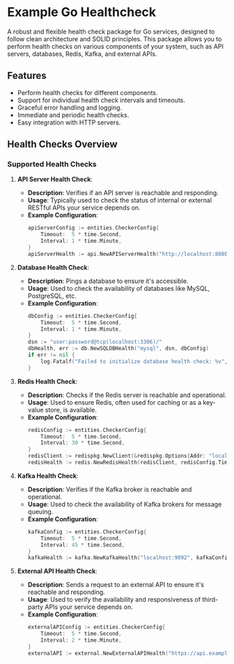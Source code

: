 # Example Go Healthcheck

A robust and flexible health check package for Go services, designed to follow clean architecture and SOLID principles. This package allows you to perform health checks on various components of your system, such as API servers, databases, Redis, Kafka, and external APIs.

## Features

- Perform health checks for different components.
- Support for individual health check intervals and timeouts.
- Graceful error handling and logging.
- Immediate and periodic health checks.
- Easy integration with HTTP servers.


## Health Checks Overview

### Supported Health Checks

1. **API Server Health Check**:
   - **Description**: Verifies if an API server is reachable and responding.
   - **Usage**: Typically used to check the status of internal or external RESTful APIs your service depends on.
   - **Example Configuration**:
     ```go
     apiServerConfig := entities.CheckerConfig{
         Timeout:  5 * time.Second,
         Interval: 1 * time.Minute,
     }
     apiServerHealth := api.NewAPIServerHealth("http://localhost:8080", apiServerConfig.Timeout)
     ```

2. **Database Health Check**:
   - **Description**: Pings a database to ensure it's accessible.
   - **Usage**: Used to check the availability of databases like MySQL, PostgreSQL, etc.
   - **Example Configuration**:
     ```go
     dbConfig := entities.CheckerConfig{
         Timeout:  5 * time.Second,
         Interval: 1 * time.Minute,
     }
     dsn := "user:password@tcp(localhost:3306)/"
     dbHealth, err := db.NewSQLDBHealth("mysql", dsn, dbConfig)
     if err != nil {
         log.Fatalf("Failed to initialize database health check: %v", err)
     }
     ```

3. **Redis Health Check**:
   - **Description**: Checks if the Redis server is reachable and operational.
   - **Usage**: Used to ensure Redis, often used for caching or as a key-value store, is available.
   - **Example Configuration**:
     ```go
     redisConfig := entities.CheckerConfig{
         Timeout:  5 * time.Second,
         Interval: 30 * time.Second,
     }
     redisClient := redispkg.NewClient(&redispkg.Options{Addr: "localhost:6379"})
     redisHealth := redis.NewRedisHealth(redisClient, redisConfig.Timeout)
     ```

4. **Kafka Health Check**:
   - **Description**: Verifies if the Kafka broker is reachable and operational.
   - **Usage**: Used to check the availability of Kafka brokers for message queuing.
   - **Example Configuration**:
     ```go
     kafkaConfig := entities.CheckerConfig{
         Timeout:  5 * time.Second,
         Interval: 45 * time.Second,
     }
     kafkaHealth := kafka.NewKafkaHealth("localhost:9092", kafkaConfig.Timeout)
     ```

5. **External API Health Check**:
   - **Description**: Sends a request to an external API to ensure it's reachable and responding.
   - **Usage**: Used to verify the availability and responsiveness of third-party APIs your service depends on.
   - **Example Configuration**:
     ```go
     externalAPIConfig := entities.CheckerConfig{
         Timeout:  5 * time.Second,
         Interval: 2 * time.Minute,
     }
     externalAPI := external.NewExternalAPIHealth("https://api.example.com/health", externalAPIConfig.Timeout)
     ```
